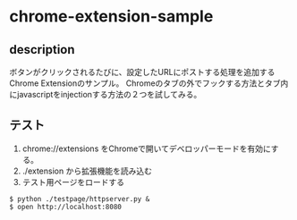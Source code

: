 # chrome-extension-sample

## description

ボタンがクリックされるたびに、設定したURLにポストする処理を追加するChrome Extensionのサンプル。
Chromeのタブの外でフックする方法とタブ内にjavascriptをinjectionする方法の２つを試してみる。

## テスト

1. chrome://extensions をChromeで開いてデベロッパーモードを有効にする。
1. ./extension から拡張機能を読み込む
1. テスト用ページをロードする

```
$ python ./testpage/httpserver.py &
$ open http://localhost:8080
```

